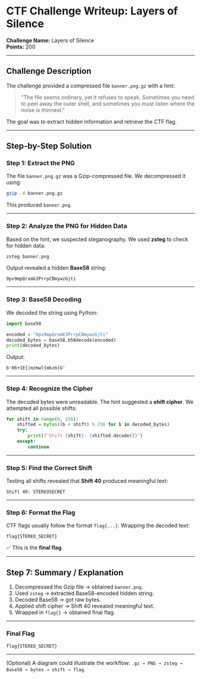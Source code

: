 # CTF Challenge Writeup: Layers of Silence

**Challenge Name:** Layers of Silence  
**Points:** 200

---

## Challenge Description
The challenge provided a compressed file `banner.png.gz` with a hint:

> "The file seems ordinary, yet it refuses to speak. Sometimes you need to peel away the outer shell, and sometimes you must listen where the noise is thinnest."

The goal was to extract hidden information and retrieve the CTF flag.

---

## Step-by-Step Solution

### Step 1: Extract the PNG
The file `banner.png.gz` was a Gzip-compressed file. We decompressed it using:

```bash
gzip -d banner.png.gz
```

This produced `banner.png`.

---

### Step 2: Analyze the PNG for Hidden Data
Based on the hint, we suspected steganography. We used **zsteg** to check for hidden data:

```bash
zsteg banner.png
```

Output revealed a hidden **Base58** string:

```
9pv9mpQrxmk3PrrpCBmywzGjti
```

---

### Step 3: Base58 Decoding
We decoded the string using Python:

```python
import base58

encoded = "9pv9mpQrxmk3PrrpCBmywzGjti"
decoded_bytes = base58.b58decode(encoded)
print(decoded_bytes)
```

Output:
```
b'06+1E{|mzmw){mkzm|G'
```

---

### Step 4: Recognize the Cipher
The decoded bytes were unreadable. The hint suggested a **shift cipher**. We attempted all possible shifts:

```python
for shift in range(0, 256):
    shifted = bytes((b + shift) % 256 for b in decoded_bytes)
    try:
        print(f"Shift {shift}: {shifted.decode()}")
    except:
        continue
```

---

### Step 5: Find the Correct Shift
Testing all shifts revealed that **Shift 40** produced meaningful text:

```
Shift 40: STEREOSECRET
```

---

### Step 6: Format the Flag
CTF flags usually follow the format `flag{...}`. Wrapping the decoded text:

```
flag{STEREO_SECRET}
```

✅ This is the **final flag**.

---

## Step 7: Summary / Explanation
1. Decompressed the Gzip file → obtained `banner.png`.
2. Used `zsteg` → extracted Base58-encoded hidden string.
3. Decoded Base58 → got raw bytes.
4. Applied shift cipher → Shift 40 revealed meaningful text.
5. Wrapped in `flag{}` → obtained final flag.

---

### Final Flag
```
flag{STEREO_SECRET}
```

---

(Optional) A diagram could illustrate the workflow: 
`.gz → PNG → zsteg → Base58 → bytes → shift → flag`.

